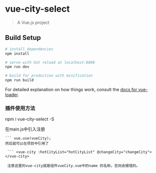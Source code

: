 # vue-city-select

> A Vue.js project

## Build Setup

``` bash
# install dependencies
npm install

# serve with hot reload at localhost:8080
npm run dev

# build for production with minification
npm run build
```

For detailed explanation on how things work, consult the [docs for vue-loader](http://vuejs.github.io/vue-loader).

### 插件使用方法

npm i vue-city-select -S 

在main.js中引入注册
``` import vueCity from 'vue-city-select'
``` vue.use(vueCity);
然后就可以在项目中引用了

 ``` <vue-city :hotCityList="hotCityList" @changeCity="changeCity"></vue-city>

 注意这里的vue-city就是组件vueCity.vue中的name 的名称。否则会报错的。